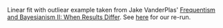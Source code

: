 
Linear fit with outliear example taken from Jake VanderPlas' [Frequentism and Bayesianism II: When Results Differ](http://jakevdp.github.io/blog/2014/06/06/frequentism-and-bayesianism-2-when-results-differ/).  See [here](https://github.com/WinVector/Examples/blob/master/LFO/lFit/lFit.rst) for our re-run.



